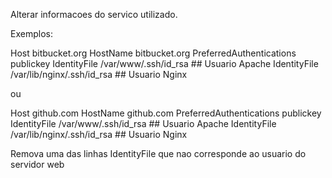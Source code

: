 Alterar informacoes do servico utilizado.


Exemplos:

Host bitbucket.org 
    HostName bitbucket.org
    PreferredAuthentications publickey
    IdentityFile /var/www/.ssh/id_rsa       ## Usuario Apache
    IdentityFile /var/lib/nginx/.ssh/id_rsa ## Usuario Nginx

ou


Host github.com
    HostName github.com
    PreferredAuthentications publickey
    IdentityFile /var/www/.ssh/id_rsa       ## Usuario Apache
    IdentityFile /var/lib/nginx/.ssh/id_rsa ## Usuario Nginx

Remova uma das linhas IdentityFile que nao corresponde ao usuario do servidor web
